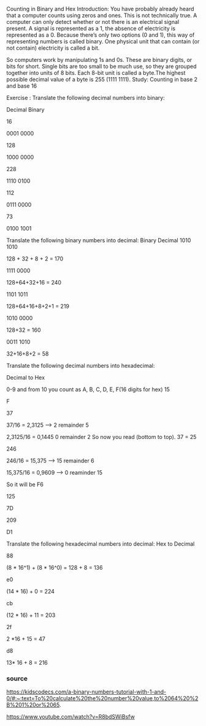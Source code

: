 Counting in Binary and Hex
Introduction:
You have probably already heard that a computer counts using zeros and ones. This is not technically true. 
A computer can only detect whether or not there is an electrical signal present. A signal is represented as a 1, 
the absence of electricity is represented as a 0. Because there’s only two options (0 and 1), this way of representing numbers is called binary.
One physical unit that can contain (or not contain) electricity is called a bit.

So computers work by manipulating 1s and 0s. These are binary digits, or bits for short. Single bits are too small to be much use, so they are grouped together into units of 8 bits. Each 8-bit unit is called a byte.The highest possible decimal value of a byte is 255 (1111 1111).
Study:
Counting in base 2 and base 16

Exercise :
Translate the following decimal numbers into binary:

Decimal
Binary

16  

0001 0000


128 

1000 0000


228 

1110 0100


112  

0111 0000


73  

0100 1001




Translate the following binary numbers into decimal:
Binary
Decimal
1010 1010

128 + 32 + 8 + 2 = 170

1111 0000

128+64+32+16 = 240


1101 1011

128+64+16+8+2+1 = 219

1010 0000

128+32 = 160

0011 1010

32+16+8+2 = 58


Translate the following decimal numbers into hexadecimal:

Decimal to Hex

0-9 and from 10 you count as A, B, C, D, E, F(16 digits for hex)
15

F

37

37/16 = 2,3125 --> 2 remainder 5

2,3125/16 = 0,1445 0 remainder 2
So now you read (bottom to top).
 37 = 25

246

246/16 = 15,375 --> 15 remainder 6

15,375/16 = 0,9609 --> 0 reaminder 15

So it will be F6


125

7D

209

D1


Translate the following hexadecimal numbers into decimal:
Hex to Decimal

88

(8 * 16^1) + (8 * 16^0) = 128 + 8 = 136


e0

(14 * 16) + 0 = 224


cb

(12 * 16) + 11 = 203

2f

2 *16 + 15 = 47

d8

13* 16 + 8 =  216

### source
https://kidscodecs.com/a-binary-numbers-tutorial-with-1-and-0/#:~:text=To%20calculate%20the%20number%20value,to%2064%20%2B%201%20or%2065.

https://www.youtube.com/watch?v=R8bdSWiBsfw





